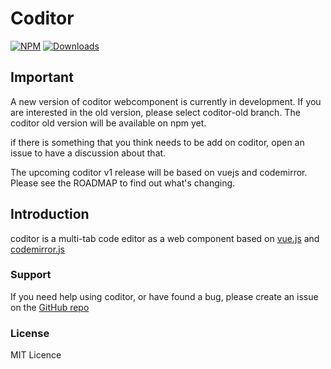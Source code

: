# Coditor

[![NPM](https://img.shields.io/npm/v/coditor.svg)](https://www.npmjs.com/package/coditor)
[![Downloads](https://img.shields.io/npm/dm/coditor.svg)](http://npm-stat.com/charts.html?package=coditor)

## Important

A new version of coditor webcomponent is currently in development. If you are interested in the old version, please select coditor-old branch. The coditor old version will be available on npm yet.

if there is something that you think needs to be add on coditor, open an issue to have a discussion about that.

The upcoming coditor v1 release will be based on vuejs and codemirror. Please see the ROADMAP to find out what's changing.

## Introduction

coditor is a multi-tab code editor as a web component based on [vue.js](https://vuejs.org/) and [codemirror.js](https://codemirror.net/)

### Support

If you need help using coditor, or have found a bug, please create an issue on the [GitHub repo](https://github.com/davidenq/coditor/issues)

### License

MIT Licence
